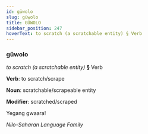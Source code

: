 ```yaml
---
id: güwolo
slug: güwolo
title: GÜWOLO
sidebar_position: 247
hoverText: to scratch (a scratchable entity) § Verb
---
```


### güwolo

*to scratch (a scratchable entity)* **§** Verb

**Verb**: to scratch/scrape

**Noun**: scratchable/scrapeable entity

**Modifier**: scratched/scraped

Yegang gwaaraǃ 

*Nilo-Saharan Language Family*